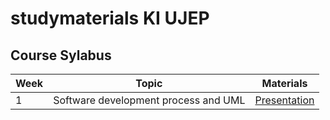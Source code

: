 # studymaterials KI UJEP

## Course Sylabus

<table>
    <thead>
        <tr>
            <th>Week</th>
            <th>Topic</th>
            <th>Materials</th>
        </tr>
    </thead>
    <tbody>
        <tr>
            <td>1</td>
            <td>Software development process and UML</td>
            <td><a href="https://docs.google.com/presentation/d/11IlrT5-xWoy0tUTqTvqySsDKVWZzlCWLmhqHYCUM7T8/edit?usp=sharing">Presentation</a></td>
        </tr>
    </tbody>
</table>

